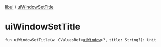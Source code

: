 [libui](README.md) / [uiWindowSetTitle](ui-window-set-title.md)

# uiWindowSetTitle

`fun uiWindowSetTitle(w: CValuesRef<`[`uiWindow`](ui-window.md)`>?, title: String?): Unit`
